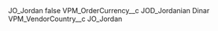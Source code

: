 <?xml version="1.0" encoding="UTF-8"?>
<CustomMetadata xmlns="http://soap.sforce.com/2006/04/metadata" xmlns:xsi="http://www.w3.org/2001/XMLSchema-instance" xmlns:xsd="http://www.w3.org/2001/XMLSchema">
    <label>JO_Jordan</label>
    <protected>false</protected>
    <values>
        <field>VPM_OrderCurrency__c</field>
        <value xsi:type="xsd:string">JOD_Jordanian Dinar</value>
    </values>
    <values>
        <field>VPM_VendorCountry__c</field>
        <value xsi:type="xsd:string">JO_Jordan</value>
    </values>
</CustomMetadata>
